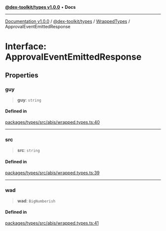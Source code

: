 [**@dex-toolkit/types v1.0.0**](../../../README.md) • **Docs**

***

[Documentation v1.0.0](../../../../../packages.md) / [@dex-toolkit/types](../../../README.md) / [WrappedTypes](../README.md) / ApprovalEventEmittedResponse

# Interface: ApprovalEventEmittedResponse

## Properties

### guy

> **guy**: `string`

#### Defined in

[packages/types/src/abis/wrapped.types.ts:40](https://github.com/niZmosis/dex-toolkit/blob/3d8b41b44787b30fbea5de3ab4737662ffb61bc8/packages/types/src/abis/wrapped.types.ts#L40)

***

### src

> **src**: `string`

#### Defined in

[packages/types/src/abis/wrapped.types.ts:39](https://github.com/niZmosis/dex-toolkit/blob/3d8b41b44787b30fbea5de3ab4737662ffb61bc8/packages/types/src/abis/wrapped.types.ts#L39)

***

### wad

> **wad**: `BigNumberish`

#### Defined in

[packages/types/src/abis/wrapped.types.ts:41](https://github.com/niZmosis/dex-toolkit/blob/3d8b41b44787b30fbea5de3ab4737662ffb61bc8/packages/types/src/abis/wrapped.types.ts#L41)
